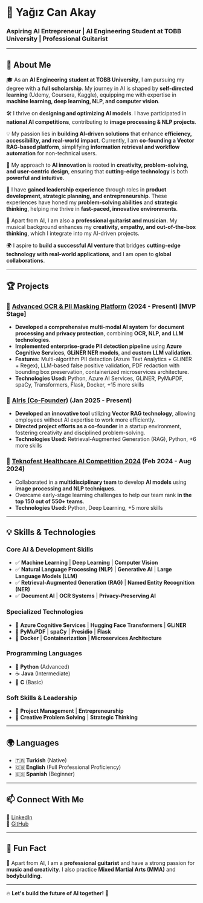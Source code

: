 # 🚀 Yağız Can Akay

### Aspiring AI Entrepreneur | AI Engineering Student at TOBB University | Professional Guitarist

---

## 🌟 About Me

🎓 As an **AI Engineering student at TOBB University**, I am pursuing my degree with a **full scholarship**. My journey in AI is shaped by **self-directed learning** (Udemy, Coursera, Kaggle), equipping me with expertise in **machine learning, deep learning, NLP, and computer vision**.

🛠️ I thrive on **designing and optimizing AI models**. I have participated in **national AI competitions**, contributing to **image processing & NLP projects**.

💡 My passion lies in **building AI-driven solutions** that enhance **efficiency, accessibility, and real-world impact**. Currently, I am **co-founding a Vector RAG-based platform**, simplifying **information retrieval and workflow automation** for non-technical users.

🚀 My approach to **AI innovation** is rooted in **creativity, problem-solving, and user-centric design**, ensuring that **cutting-edge technology** is both **powerful and intuitive**.

👥 I have **gained leadership experience** through roles in **product development, strategic planning, and entrepreneurship**. These experiences have honed my **problem-solving abilities** and **strategic thinking**, helping me thrive in **fast-paced, innovative environments**.

🎸 Apart from AI, I am also a **professional guitarist and musician**. My musical background enhances my **creativity, empathy, and out-of-the-box thinking**, which I integrate into my AI-driven projects.

🌍 I aspire to **build a successful AI venture** that bridges **cutting-edge technology with real-world applications**, and I am open to **global collaborations**.

---

## 🏆 Projects

### 🔹 [Advanced OCR & PII Masking Platform](https://github.com/yahocan/ocrpii) (2024 - Present) **[MVP Stage]**

- **Developed a comprehensive multi-modal AI system** for **document processing and privacy protection**, combining **OCR, NLP, and LLM technologies**.
- **Implemented enterprise-grade PII detection pipeline** using **Azure Cognitive Services**, **GLiNER NER models**, and **custom LLM validation**.
- **Features:** Multi-algorithm PII detection (Azure Text Analytics + GLiNER + Regex), LLM-based false positive validation, PDF redaction with bounding box preservation, containerized microservices architecture.
- **Technologies Used:** Python, Azure AI Services, GLiNER, PyMuPDF, spaCy, Transformers, Flask, Docker, +15 more skills

### 🔹 [Alris (Co-Founder)](https://github.com/your-repo-link) (Jan 2025 - Present)

- **Developed an innovative tool** utilizing **Vector RAG technology**, allowing employees without AI expertise to work more efficiently.
- **Directed project efforts as a co-founder** in a startup environment, fostering creativity and disciplined problem-solving.
- **Technologies Used:** Retrieval-Augmented Generation (RAG), Python, +6 more skills

### 🔹 [Teknofest Healthcare AI Competition 2024](https://github.com/Kizil-AI/Teknofest2024) (Feb 2024 - Aug 2024)

- Collaborated in a **multidisciplinary team** to develop **AI models** using **image processing and NLP techniques**.
- Overcame early-stage learning challenges to help our team rank **in the top 150 out of 550+ teams**.
- **Technologies Used:** Python, Deep Learning, +5 more skills

---

## 💡 Skills & Technologies

### **Core AI & Development Skills**

- ✅ **Machine Learning** | **Deep Learning** | **Computer Vision**
- ✅ **Natural Language Processing (NLP)** | **Generative AI** | **Large Language Models (LLM)**
- ✅ **Retrieval-Augmented Generation (RAG)** | **Named Entity Recognition (NER)**
- ✅ **Document AI** | **OCR Systems** | **Privacy-Preserving AI**

### **Specialized Technologies**

- 🔬 **Azure Cognitive Services** | **Hugging Face Transformers** | **GLiNER**
- 🔬 **PyMuPDF** | **spaCy** | **Presidio** | **Flask**
- 🔬 **Docker** | **Containerization** | **Microservices Architecture**

### **Programming Languages**

- 🐍 **Python** (Advanced)
- ☕ **Java** (Intermediate)
- 🔣 **C** (Basic)

### **Soft Skills & Leadership**

- 🚀 **Project Management** | **Entrepreneurship**
- 🎯 **Creative Problem Solving** | **Strategic Thinking**

---

## 🌍 Languages

- 🇹🇷 **Turkish** (Native)
- 🇬🇧 **English** (Full Professional Proficiency)
- 🇪🇸 **Spanish** (Beginner)

---

## 📫 Connect With Me

🔗 [LinkedIn](https://linkedin.com/in/yağız-can-akay-740255308/)  
🔗 [GitHub](https://github.com/yahocan)

---

## 🎵 Fun Fact

🎸 Apart from AI, I am a **professional guitarist** and have a strong passion for **music and creativity**. I also practice **Mixed Martial Arts (MMA)** and **bodybuilding**.

---

🔥 **Let's build the future of AI together!** 🚀
